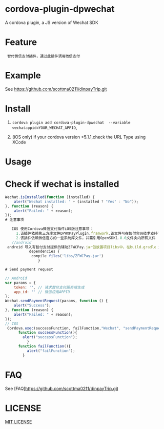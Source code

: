 # cordova-plugin-dpwechat

A cordova plugin, a JS version of Wechat SDK

# Feature

     智付微信支付插件，通过此插件调用微信支付

# Example

 See  https://github.com/scottma0211/dinpayTrip.git

 
# Install

1. ```cordova plugin add cordova-plugin-dpwechat  --variable wechatappid=YOUR_WECHAT_APPID```,

2. (iOS only) if your cordova version <5.1.1,check the URL Type using XCode

# Usage

# Check if wechat is installed
```Javascript
Wechat.isInstalled(function (installed) {
    alert("Wechat installed: " + (installed ? "Yes" : "No"));
}, function (reason) {
    alert("Failed: " + reason);
});
# 注意事项
 
   IOS 使用Cordova微信支付插件iOS版注意事项：
     1.该插件依赖第三方库文件DPWXPayPlugin.framwork,该文件可在智付官网技术支持下载；
     2.该插件依赖微信官方的一些系统库文件，并需引用OpenSDK1.8.0文件夹内所有文件
   //android
 android 导入有智付支付提供的辅助ZFWCPay.jar包放置项目libs中，在build.gradle 进行添加引用
           dependencies {
            compile files('libs/ZFWCPay.jar')
               }

# Send payment request

// Android
var params = {
    token: '', // 请求智付支付服务端生成
    app_id: '' // 微信应用APPID
};
Wechat.sendPaymentRequest(params, function () {
    alert("Success");
}, function (reason) {
    alert("Failed: " + reason);
});
// IOS
 Cordova.exec(successFunction, failFunction,"Wechat", "sendPaymentRequest", [data.token]);
      function successFunction(){
        alert("successFunction");
          }
      function failFunction(){
          alert("failFunction");
        }
```


# FAQ

See [FAQ]https://github.com/scottma0211/dinpayTrip.git

# LICENSE

[MIT LICENSE](http://opensource.org/licenses/MIT)
